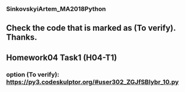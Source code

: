 ### SinkovskyiArtem_MA2018Python

## Сheck the code that is marked as (To verify). Thanks.

## Homework04 Task1 (H04-T1)
### option (To verify): https://py3.codeskulptor.org/#user302_ZGJfSBIybr_10.py